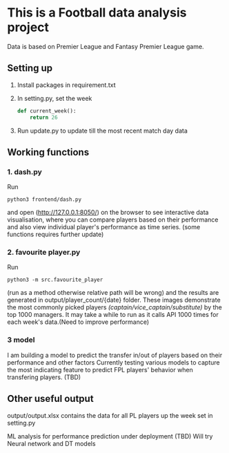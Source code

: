 # This is a Football data analysis project

Data is based on Premier League and Fantasy Premier League game.

## Setting up

1. Install packages in requirement.txt
2. In setting.py, set the week

   ```python
   def current_week():
       return 26
   ```
3. Run update.py to update till the most recent match day data

## Working functions

### 1. dash.py

Run

```
python3 frontend/dash.py
```

and open (http://127.0.0.1:8050/) on the browser to see interactive data visualisation, where you can compare players based on their performance and also view individual player's performance as time series. (some functions requires further update)

### 2. favourite player.py

Run

```
python3 -m src.favourite_player
```
(run as a method otherwise relative path will be wrong)
and the results are generated in output/player_count/{date} folder. These images demonstrate the most commonly picked players *(captain/vice_captain/substitute)* by the top 1000 managers. It may take a while to run as it calls API 1000 times for each week's data.(Need to improve performance)

### 3 model

I am building a model to predict the transfer in/out of players based on their performance and other factors Currently testing various models to capture the most indicating feature to predict FPL players' behavior when transfering players. (TBD)

## Other useful output

output/output.xlsx contains the data for all PL players up the week set in setting.py

ML analysis for performance prediction under deployment (TBD)
Will try Neural network and DT models
